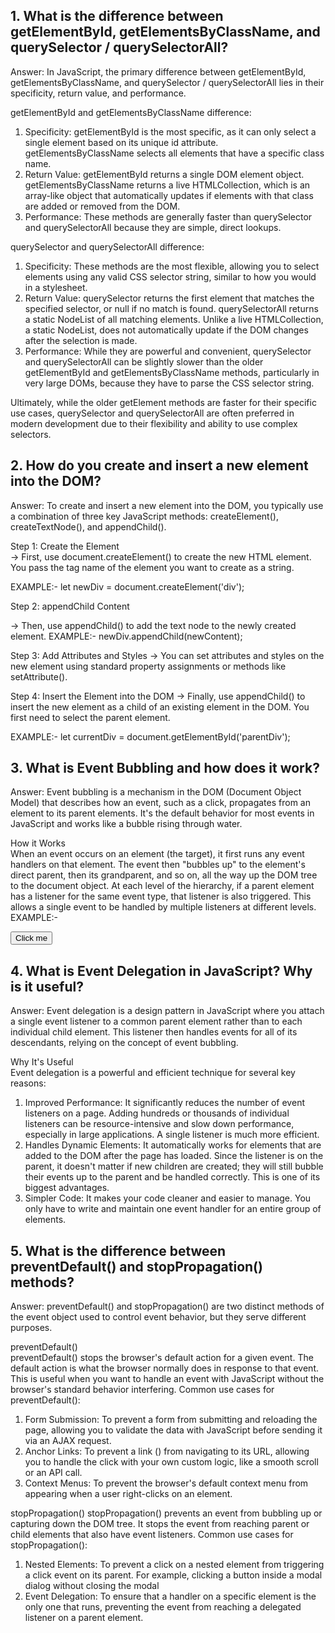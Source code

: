 ## 1. What is the difference between getElementById, getElementsByClassName, and querySelector / querySelectorAll?
Answer:  In JavaScript, the primary difference between getElementById, getElementsByClassName, and querySelector / querySelectorAll
  lies in their specificity, return value, and performance.
  
getElementById and getElementsByClassName difference:
  1. Specificity: getElementById is the most specific, as it can only select a single element based on its
    unique id attribute.  getElementsByClassName selects all elements that have a specific class name.
  2. Return Value: getElementById returns a single DOM element object. getElementsByClassName returns a
    live HTMLCollection, which is an array-like object that automatically updates if elements with that 
    class are added or removed from the DOM.
  3. Performance: These methods are generally faster than   querySelector and querySelectorAll because 
    they are simple, direct lookups.
  
querySelector and querySelectorAll difference:
1. Specificity: These methods are the most flexible, allowing you to select elements using any valid 
  CSS selector string, similar to how you would in a stylesheet.
2. Return Value: querySelector returns the first element that matches the specified selector, or null
  if no match is found. querySelectorAll returns a static NodeList of all matching elements. Unlike a live
  HTMLCollection, a static NodeList, does not automatically update if the DOM changes after the selection is made.  
3. Performance: While they are powerful and convenient, querySelector and querySelectorAll can be slightly slower
  than the older getElementById and getElementsByClassName methods, particularly in very large DOMs, because they 
  have to parse the CSS selector string.  

  Ultimately, while the older getElement methods are faster for their specific use cases,
  querySelector and querySelectorAll are often preferred in modern development due to their 
  flexibility and ability to use complex selectors.

## 2. How do you create and insert a new element into the DOM?
Answer: To create and insert a new element into the DOM, you typically use a combination of
  three key JavaScript methods: createElement(), createTextNode(), and appendChild(). 
  
Step 1: Create the Element  
-> First, use document.createElement() to create the new HTML element. You pass the tag 
  name of the element you want to create as a string.
  
  EXAMPLE:- let newDiv = document.createElement('div');
  
Step 2: appendChild Content

-> Then, use appendChild() to add the text node to the newly created element.
  EXAMPLE:- newDiv.appendChild(newContent);
  
Step 3: Add Attributes and Styles
-> You can set attributes and styles on the new element using standard property 
  assignments or methods like setAttribute(). 
  

Step 4: Insert the Element into the DOM
-> Finally, use appendChild() to insert the new element as a child of an existing
  element in the DOM. You first need to select the parent element.
  
  EXAMPLE:- let currentDiv = document.getElementById('parentDiv');
  
## 3. What is Event Bubbling and how does it work?
Answer: Event bubbling is a mechanism in the DOM (Document Object Model) that describes
  how an event, such as a click, propagates from an element to its parent elements.
  It's the default behavior for most events in JavaScript and works like a bubble rising through water.
  
How it Works  
  When an event occurs on an element (the target), it first runs any event handlers on that element. 
  The event then "bubbles up" to the element's direct parent, then its grandparent, and so on, 
  all the way up the DOM tree to the document object.
  At each level of the hierarchy, if a parent element has a listener for the same event type, that listener
  is also triggered. This allows a single event to be handled by multiple listeners at different levels.
  EXAMPLE:- <div id="grandparent">
              <div id="parent">
                <button id="child">Click me</button>
              </div>
            </div>

## 4. What is Event Delegation in JavaScript? Why is it useful? 
Answer: Event delegation is a design pattern in JavaScript where you attach a single event listener 
  to a common parent element rather than to each individual child element. This listener then handles 
  events for all of its descendants, relying on the concept of event bubbling. 
  
Why It's Useful  
  Event delegation is a powerful and efficient technique for several key reasons:
  1. Improved Performance: It significantly reduces the number of event listeners on a page.
    Adding hundreds or thousands of individual listeners can be resource-intensive and slow down performance,
    especially in large applications. A single listener is much more efficient.
  2. Handles Dynamic Elements: It automatically works for elements that are added to the DOM after the page has
    loaded. Since the listener is on the parent, it doesn't matter if new children are created; they will still
    bubble their events up to the parent and be handled correctly. This is one of its biggest advantages.
  3. Simpler Code: It makes your code cleaner and easier to manage. You only have to write and maintain one event
     handler for an entire group of elements.

## 5. What is the difference between preventDefault() and stopPropagation() methods?
Answer: preventDefault() and stopPropagation() are two distinct methods of the event object used to control event behavior,
  but they serve different purposes.
  
preventDefault()  
  preventDefault() stops the browser's default action for a given event. The default action is what the browser normally
  does in response to that event. This is useful when you want to handle an event with JavaScript without the browser's
  standard behavior interfering.
Common use cases for preventDefault():
  1. Form Submission: To prevent a form from submitting and reloading the page, allowing you to validate the data with
    JavaScript before sending it via an AJAX request.
  2. Anchor Links: To prevent a link (<a>) from navigating to its URL, allowing you to handle the click with your own
     custom logic, like a smooth scroll or an API call.
  3. Context Menus: To prevent the browser's default context menu from appearing when a user right-clicks on an element.

stopPropagation()
  stopPropagation() prevents an event from bubbling up or capturing down the DOM tree. It stops the event from reaching 
  parent or child elements that also have event listeners.
Common use cases for stopPropagation():
  1. Nested Elements: To prevent a click on a nested element from triggering a click event on its parent. For example,
     clicking a button inside a modal dialog without closing the modal
  2. Event Delegation: To ensure that a handler on a specific element is the only one that runs, preventing the event
     from reaching a delegated listener on a parent element.   
